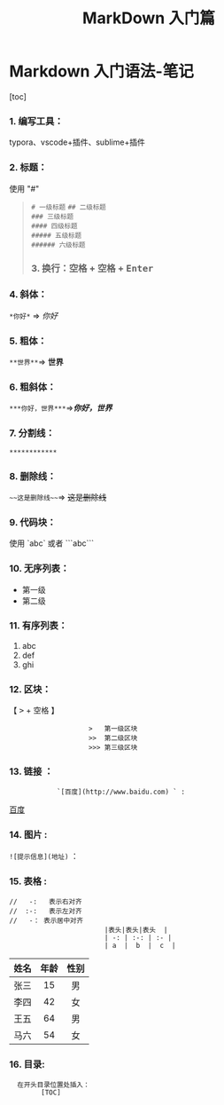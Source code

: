 ﻿---
title: MarkDown 入门篇
tag: MarkDown
categories:
  - 编程工具
  - 文档编写工具
  
---

# Markdown 入门语法-笔记

[toc]

### 1. 编写工具：

typora、vscode+插件、sublime+插件

### 2. 标题： 

 使用 "#"

> `# 一级标题` 
> `## 二级标题`  
> `### 三级标题`  
> `#### 四级标题`  
> `##### 五级标题`  
> `###### 六级标题`  
>
> ### 3. 换行：<kbd>空格</kbd> + <kbd>空格</kbd> + <kbd>Enter</kbd>  
### 4. 斜体：

`*你好*` => *你好*

### 5. 粗体：

`**世界**`=> **世界**

### 6. 粗斜体：

 `***你好，世界***`=>***你好，世界***

### 7. 分割线：

`************`

### 8.  删除线：



`~~这是删除线~~`=> ~~这是删除线~~

### 9.  代码块：



使用 \`abc\` 或者 \```abc\```

### 10. 无序列表：
* 第一级   
* 第二级

### 11. 有序列表：
1. abc
2. def
3. ghi 
						

### 12. 区块：

【 <kbd>></kbd> + <kbd>空格</kbd> 】

						>   第一级区块
						>>  第二级区块
						>>> 第三级区块

###  13. 链接 ：
				`[百度](http://www.baidu.com) ` :  
[百度](https://www.baidu.com)				  				

###  14. 图片 : 

`![提示信息](地址)` ：


### 15. 表格 :
```
//   -:   表示右对齐
//  :-:   表示左对齐
//   -： 表示居中对齐
						|表头|表头|表头  |
						| -: | :-: | :- |
						| a  |  b  |  c  |

```

|姓名|年龄|性别|
|:-:|:-:|:-:|
|张三|15| 男|
|李四|42|女|
|王五|64|男|
|马六|54|女|
### 16. 目录:

```
  在开头目录位置处插入：				
		[TOC]
```

